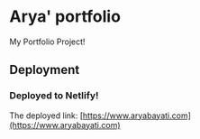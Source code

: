 # Arya' portfolio
My Portfolio Project!

## Deployment
### Deployed to Netlify!

The deployed link: [https://www.aryabayati.com](https://www.aryabayati.com)
